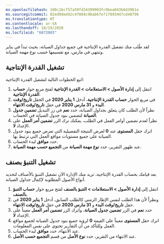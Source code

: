 ```yaml
---
ms.openlocfilehash: 3d0c16cf57a59fd34399903fc9bea043b6d3961e
ms.sourcegitcommit: 82ed9ded42c47064c90ab6fe717893447cd48796
ms.translationtype: HT
ms.contentlocale: ar-SA
ms.lasthandoff: 10/19/2020
ms.locfileid: "6072003"
---
```

لقد طُلب منك تشغيل القدرة الإنتاجية في جميع جداول الصيانة، بحيث تبدأ في يناير وتنتهي في مارس، مع تقسيمها حسب نوع مهمة الصيانة. 

## <a name="run-a-capacity-load"></a>تشغيل القدرة الإنتاجية

اتبع الخطوات التالية لتشغيل القدرة الإنتاجية:

1.  انتقل إلى **إدارة الأصول > الاستعلامات > القدرة الإنتاجية** لفتح مربع حوار **حساب القدرة الإنتاجية**.
2.  في مربع الحوار **حساب القدرة الإنتاجية**، أدخل **1 يناير 2020** في الحقل **تاريخ/وقت البدء** و **31 مارس 2020** في حقل **تاريخ/وقت الانتهاء**.
3.  نظراً لأن الطلب كان يتعلق بجداول الصيانة، حدد **نعم** في زر التبديل **تضمين جدول الصيانة** لتضمين بنود جدول الصيانة في الحساب.
4.  نظراً لعدم تضمين أوامر العمل في الطلب، يمكنك ترك الزر **تضمين أمر العمل** على الإعداد **لا**. 
5.  اترك حقل **المستوى** عند **0** لعرض النتيجة التفصيلية التي تعرض جميع بنود جدول الصيانة على جميع مستويات مواقع العمل التي ترتبط بها.
6.  حدد **موافق** لبدء الحساب.
7.  عند ظهور التقرير، حدد **نوع مهمة الصيانة** من **التجميع حسب مهمة الصيانة**.

## <a name="run-an-item-forecast"></a>تشغيل التنبؤ بصنف
بعد قيامك بحساب القدرة الإنتاجية، تريد منك الإدارة الآن تشغيل التنبؤ بالأصناف لتحديد أنواع الأصول المطلوبة لإكمال جداول الصيانة. 

1.  انتقل إلى **إدارة الأصول > الاستعلامات > التنبؤ بالصنف** لفتح مربع حوار **حساب التنبؤ بالصنف**. 
2.  ونظراً لأن هذا الطلب لنفس الإطار الزمني كالطلب السابق، أدخل **1 يناير 2020** في حقل **تاريخ/وقت البدء** و **31 مارس 2020** في حقل **تاريخ/وقت الانتهاء**.
3.  حدد **نعم** في الزر **تضمين جدول الصيانة**، واترك الزر **تضمين أمر العمل** معيناً على الإعداد **لا**.
4.  اترك حقل **المستوى** معيناً على القيمة **0** لرؤية جميع بنود جدول الصيانة لجميع مواقع العمل وللتأكد من أن التقارير تحتوي على نفس المعلومات.
5.  عند الانتهاء، حدد **موافق** لبدء الحساب. 
6.  عند الانتهاء من التقرير، حدد **نوع الأصل** من قسم **التجميع حسب الأصل**.

